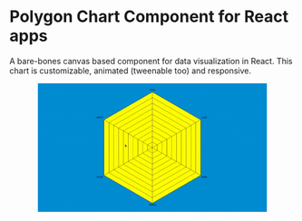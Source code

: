 # Polygon Chart Component for React apps
A bare-bones canvas based component for data visualization in React. This chart is customizable, animated (tweenable too) and responsive.
<p align="center"><img src="./preview/poly-chart.gif" width="80%"/></p>